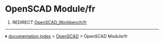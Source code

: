 # OpenSCAD Module/fr
1.  REDIRECT [OpenSCAD_Workbench/fr](OpenSCAD_Workbench/fr.md)



---
⏵ [documentation index](../README.md) > [OpenSCAD](OpenSCAD_Workbench.md) > OpenSCAD Module/fr
